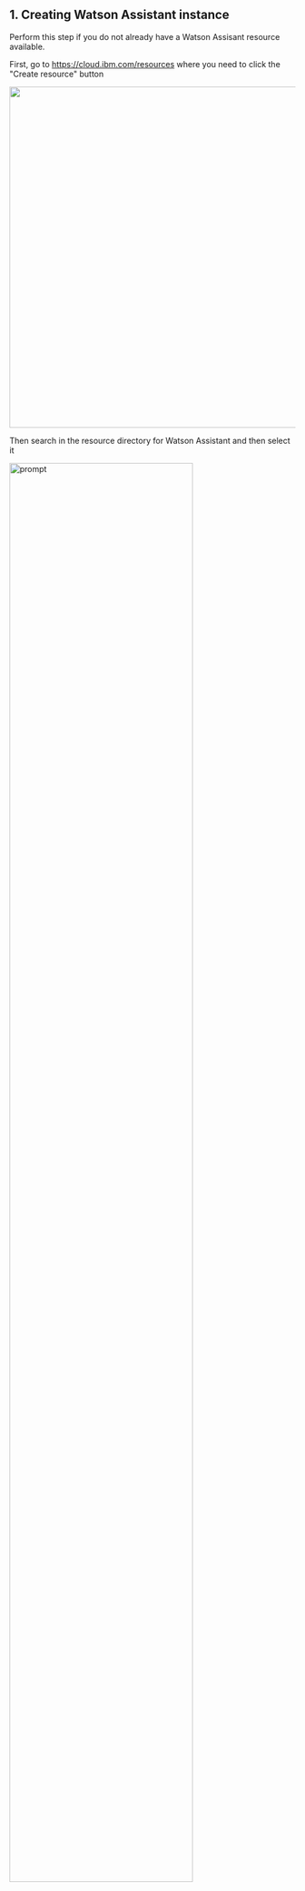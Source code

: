 ## 1. Creating Watson Assistant instance

Perform this step if you do not already have a Watson Assisant resource available.

First, go to https://cloud.ibm.com/resources where you need to click the "Create resource" button

<p align="center">
  <img src="0.png" width="600"/>
</p>

Then search in the resource directory for Watson Assistant and then select it

<img src="./1.png" width="80%" alt="prompt" />

Select the instance location that suits you (Dallas by default) (1.). Then pricing the plan that matches your expectations - Lite will be sufficient for this demo. (2.) Accept the license terms. (3.) And finally, click the "Create" button. (4.)

<img src="./2.png" width="80%" alt="prompt" />

## 2. Accessing Watson Assistant instance

Once you have a Watson Assistant instance, it will be available at https://cloud.ibm.com/resources under the AI / Machine Learning category. Click on it to proceed further.

Once in the instance, click on the "Launch Watson Assistant" button to start working with it.

<img src="./3.png" width="80%" alt="prompt" />

## 3. Creating new assistant

Once in the Watson Assistant instance, you need to start by creating a new assistant. You can do this by clicking "Create New+" in the menu at the top, or if you are in a new instance, create your first assistant.

<img src="./4.png" width="80%" alt="prompt" />

Give your assistant a name (1.) and select the assistant's language (2.). In our case, we use Polish, so we chose "Another language".

<img src="./5.png" width="80%" alt="prompt" />

## 4. Working in new assistant

Now that you have created the assistant, go to it and select "Integrations" in the menu on the left

<img src="./6.png" width="80%" alt="prompt" />

Inside "Integrations" look for the Extensions option and select "Build custom extension"

<img src="./7.png" width="80%" alt="prompt" />

Now we need to go to our API that we created earlier and download the json file in which we have the API configuration.

<img src="./8.png" width="80%" alt="prompt" />

In the downloaded json file, change the "url" in the last 4 lines to the link to our API, from which you previously downloaded the json file with the same format as in the screen below

<img src="./9.png" width="80%" alt="prompt" />

<img src="./10.png" width="80%" alt="prompt" />

Now go back to the assistant page where we entered the "Build custom extension" option. We name our "Extension" (1.) and click "Next" (2.).

<img src="./12.png" width="80%" alt="prompt" />

Now in Import OpenAPI, select our json file that we downloaded earlier and load it into the assistant (1.), then click "Next". (2.)

<img src="./13.png" width="80%" alt="prompt" />

After clicking "Next" we are again in "Integrations" where our newly created integration appeared in the "Extensions" section. We select it by clicking "Add +".

<img src="./14.png" width="80%" alt="prompt" />

In the "Get started" section, click "Next".

We choose "Authentication type" as "API key auth" (1.). In the API key field, enter our API key (2.). Click "Next" (3.) and we reach the end. 

<img src="./15.png" width="80%" alt="prompt" />

Now that we have integrations with our API service that supports watsonx, we need to adjust "Actions" to be able to query it.

To do this, go to the "Actions" section (1.), click on "Set by assistant" (2.) and select "No action matches" (3.). We will configure the assistant in such a way that if the assistant does not find another action to match, it will use watsonx. In our case, this will be the only possibility, because we do not plan to add any more actions in this demo.

<img src="./16.png" width="80%" alt="prompt" />

While inside an action, you can delete all existing "Steps" by clicking the trash can icon in the lower right corner of each step.

We create 3 new steps. Let's take the first step (1.) and choose it to be taken without conditions (2.). We add a variable by clicking "New session variable". We call it "query_text" and assign it with "Expression" the value "input.text". (3.).

<img src="./17.png" width="80%" alt="prompt" />

Go to the second step (1.) and select "Use an extension" in "And then" (2.)

<img src="./18.png" width="80%" alt="prompt" />

Now we are in the Extension setup menu, we select our newly created integration in Extension (1.). We select Operation "Retrieval Augumented Generation..." (2.) and in Optional parameters we assign the "question" variable to the "query_text" variable (3.). Now integration to Extension is complete.

<img src="./19.png" width="80%" alt="prompt" />

We go to the last third step (1.) and to the text returned by the assistant "Assistant says" we add the variable (2.) from step 2 of the integration we created - "body.answer" (3.)

<img src="./20.png" width="80%" alt="prompt" />

Finally, inside the third step, select the "And then" option so that the action ends on this step "End the action"

<img src="./21.png" width="80%" alt="prompt" />

Now in the lower right corner we can see how our integration works by clicking "Preview" and writing some query to the assistant.

<img src="./22.png" width="80%" alt="prompt" />

Now if we want to embed the assistant on our website, we can go to the "Preview" section (1.) in the menu on the left and click "Customize web chat" (2.)

<img src="./23.png" width="80%" alt="prompt" />

To add the created assistant to our website, we only need to go to the "Embed" section (1.) and copy the code below (2.). In order for the assistant to appear on the website, we only need to copy the code and insert it at the end of the website's html code.

<img src="./24.png" width="80%" alt="prompt" />






















